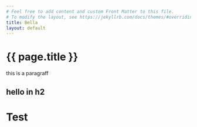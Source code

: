 ```yaml
---
# Feel free to add content and custom Front Matter to this file.
# To modify the layout, see https://jekyllrb.com/docs/themes/#overriding-theme-defaults
title: Bella
layout: default
---
```

<h1 class="page-title">{{ page.title }}</h1>

<div class="page-content">

this is a paragraff

## hello in h2

# Test

</div>